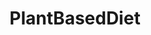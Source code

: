 ---
title: PlantBasedDiet
crosslinks:
- vegan
- todayilearned
- veganfitness
- science
- GifRecipes
- veganrecipes
- vegancirclejerk
- nutrition
- ZeroWaste
- ketoscience
- IAmA
- luddite
- VeganPOC
- marijuanaenthusiasts
- nSuns
- veganfood
- WholeFoodsPlantBased
- vegangifrecipes
- vegetarian
---